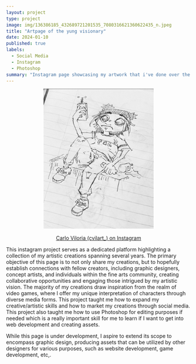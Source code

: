 ```yaml
---
layout: project
type: project
image: img/136386185_432689721201535_7080316621360622435_n.jpeg
title: "Artpage of the yung visionary"
date: 2024-01-10
published: true
labels:
  - Social Media
  - Instagram
  - Photoshop
summary: "Instagram page showcasing my artwork that i've done over the years and what I show for commissions or inspiration."
---
```


<div style="text-align: center;">
  <img class="gorillaz" src="../img/gorillazinspo.png" width="300">
</div>


<p align="center">
  <a href="https://www.instagram.com/cvilart_/">Carlo Viloria (cvilart_) on Instagram</a>
</p>


This instagram project serves as a dedicated platform highlighting a collection of my artistic creations spanning several years. The primary objective of this page is to not only share my creations, but to hopefully establish connections with fellow creators, including graphic designers, concept artists, and individuals within the fine arts community, creating collaborative opportunities and engaging those intrigued by my artistic vision. The majority of my creations draw inspiration from the realm of video games, where I offer my unique interpretation of characters through diverse media forms. This project taught me how to expand my creative/artistic skills and how to market my creations through social media. This project also taught me how to use Photoshop for editing purposes if needed which is a really important skill for me to learn if I want to get into web development and creating assets. 

While this page is under development, I aspire to extend its scope to encompass graphic design, producing assets that can be utilized by other designers for various purposes, such as website development, game development, etc,.
